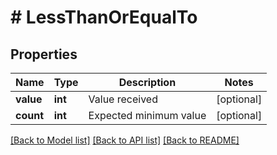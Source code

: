 # # LessThanOrEqualTo

## Properties

Name | Type | Description | Notes
------------ | ------------- | ------------- | -------------
**value** | **int** | Value received | [optional] 
**count** | **int** | Expected minimum value | [optional] 

[[Back to Model list]](../../README.md#documentation-for-models) [[Back to API list]](../../README.md#documentation-for-api-endpoints) [[Back to README]](../../README.md)


